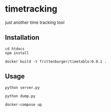 # timetracking
just another time tracking tool

## Installation

```
cd htdocs
npm install
```

```
docker build -t frittenburger/timetable:0.0.1 .
```

## Usage
```
python server.py
```

```
python dump.py
```

```
docker-compose up
```